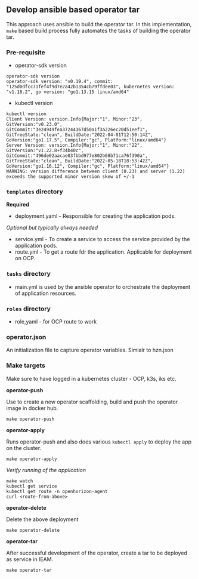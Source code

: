 ## Develop ansible based operator tar

This approach uses ansible to build the operator tar. In this implementation, `make` based build process fully automates the tasks of building the operator tar.

### Pre-requisite
- operator-sdk version
```
operator-sdk version
operator-sdk version: "v0.19.4", commit: "125d0dfcc71fef4f9d7e2a42b1354cb79ffdee03", kubernetes version: "v1.18.2", go version: "go1.13.15 linux/amd64"
```
- kubectl version
```
kubectl version
Client Version: version.Info{Major:"1", Minor:"23", GitVersion:"v0.23.0", GitCommit:"3e24949fea37244367d50a1f3a226ec20d51eef1", GitTreeState:"clean", BuildDate:"2022-04-01T12:50:14Z", GoVersion:"go1.17.5", Compiler:"gc", Platform:"linux/amd64"}
Server Version: version.Info{Major:"1", Minor:"22", GitVersion:"v1.22.8+f34b40c", GitCommit:"496de02aacae03fbbd977e802b08b71ca76f390a", GitTreeState:"clean", BuildDate:"2022-05-18T18:53:42Z", GoVersion:"go1.16.12", Compiler:"gc", Platform:"linux/amd64"}
WARNING: version difference between client (0.23) and server (1.22) exceeds the supported minor version skew of +/-1
```

### `templates` directory 

**Required**
- deployment.yaml - Responsible for creating the application pods.

*Optional but typically always needed*
- service.yml - To create a service to access the service provided by the application pods. 
- route.yml - To get a route fdr the application. Applicable for deployment on OCP. 

### `tasks` directory

- main.yml is used by the ansible operator to orchestrate the deployment of application resources.

### `roles` directory

- role,yaml - for OCP route to work

### operator.json
An initialization file to capture operator variables. Simialr to hzn.json

### Make targets
Make sure to have logged in a kubernetes cluster - OCP, k3s, iks etc.

**operator-push**

Use to create a new operator scaffolding, build and push the operator image in docker hub. 
```
make operator-push
```
**operator-apply**

Runs operator-push and also does various `kubectl apply` to deploy the app on the cluster.  
```
make operator-apply
```

*Verify running of the application*  
```
make watch 
kubectl get service
kubectl get route -n openhorizon-agent
curl <route-from-above>
```
**operator-delete**

Delete the above deployment
```
make operator-delete 
```
**operator-tar**

After successful development of the operator, create a tar to be deployed as service in IEAM.
``` 
make operator-tar
```


